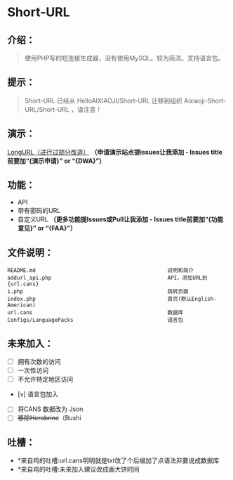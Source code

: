 # **Short-URL**
## **介绍：**
> 使用PHP写的短连接生成器，没有使用MySQL。较为简洁。支持语言包。
>

## 提示：
> Short-URL 已经从 HelloAIXIAOJI/Short-URL 迁移到组织 Aixiaoji-Short-URL/Short-URL ，请注意！

## 演示：
[LongURL（进行过部分改造）](https://longlonglonglonglonglonglonglonglonglonglonglong.nl.eu.org/)
**（申请演示站点提issues让我添加 - Issues title前要加“{演示申请}” or “{DWA}”）**
## 功能：
* API
* 带有密码的URL
* 自定义URL
**（更多功能提Issues或Pull让我添加 - Issues title前要加“{功能意见}” or “{FAA}”）**

## 文件说明：
```
README.md                                          说明和简介
addurl_api.php                                     API，添加URL到{url.cans}
i.php                                              跳转页面
index.php                                          首页(默认English-American)
url.cans                                           数据库
Configs/LanguagePacks                              语言包
```
## 未来加入：
* [ ] 拥有次数的访问
* [ ] 一次性访问
* [ ] 不允许特定地区访问
* [v] 语言包加入
* [ ] 将CANS 数据改为 Json
* [ ] ~~移除Herobrine~~（Bushi

## 吐槽：
* *来自鸡的吐槽:url.cans明明就是txt改了个后缀加了点语法非要说成数据库
* *来自鸡的吐槽:未来加入建议改成画大饼时间
